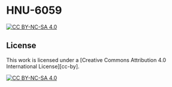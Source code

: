 # HNU-6059 

[![CC BY-NC-SA 4.0][cc-by-nc-sa-shield]][cc-by-nc-sa]


## License

This work is licensed under a
[Creative Commons Attribution 4.0 International License][cc-by].

[![CC BY-NC-SA 4.0][cc-by-nc-sa-image]][cc-by-nc-sa]

[cc-by-nc-sa]: http://creativecommons.org/licenses/by-nc-sa/4.0/deed.fr
[cc-by-nc-sa-image]: https://licensebuttons.net/l/by-nc-sa/4.0/88x31.png
[cc-by-nc-sa-shield]: https://img.shields.io/badge/License-CC%20BY--NC--SA%204.0-lightgrey.svg
